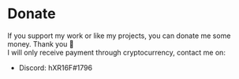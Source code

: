 # Donate
If you support my work or like my projects, you can donate me some money. Thank you 💙\
I will only receive payment through cryptocurrency, contact me on:
* Discord: hXR16F#1796
